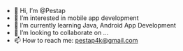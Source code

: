 - 👋 Hi, I’m @Pestap
- 👀 I’m interested in mobile app development
- 🌱 I’m currently learning Java, Android App Development
- 💞️ I’m looking to collaborate on ...
- 📫 How to reach me: pestap4k@gmail.com

<!---
Pestap/Pestap is a ✨ special ✨ repository because its `README.md` (this file) appears on your GitHub profile.
You can click the Preview link to take a look at your changes.
--->
